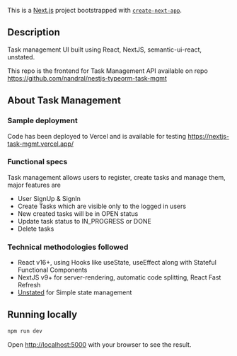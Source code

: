 This is a [Next.js](https://nextjs.org/) project bootstrapped with [`create-next-app`](https://github.com/vercel/next.js/tree/canary/packages/create-next-app).

## Description

Task management UI built using React, NextJS, semantic-ui-react, unstated.

This repo is the frontend for Task Management API available on repo https://github.com/nandral/nestjs-typeorm-task-mgmt

## About Task Management

### Sample deployment

Code has been deployed to Vercel and is available for testing https://nextjs-task-mgmt.vercel.app/

### Functional specs

Task management allows users to register, create tasks and manage them, major features are

- User SignUp & SignIn
- Create Tasks which are visible only to the logged in users
- New created tasks will be in OPEN status
- Update task status to IN_PROGRESS or DONE
- Delete tasks

### Technical methodologies followed

- React v16+, using Hooks like useState, useEffect along with Stateful Functional Components
- NextJS v9+ for server-rendering, automatic code splitting, React Fast Refresh
- [Unstated](https://github.com/jamiebuilds/unstated) for Simple state management

## Running locally

```bash
npm run dev
```

Open [http://localhost:5000](http://localhost:5000) with your browser to see the result.
